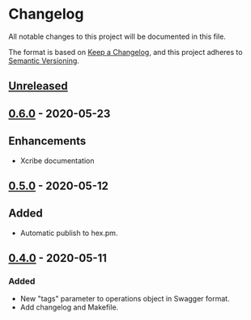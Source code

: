 # Changelog

All notable changes to this project will be documented in this file.

The format is based on [Keep a Changelog](https://keepachangelog.com/en/1.0.0/),
and this project adheres to [Semantic Versioning](https://semver.org/spec/v2.0.0.html).

## [Unreleased]

## [0.6.0] - 2020-05-23

## Enhancements

-   Xcribe documentation

## [0.5.0] - 2020-05-12

## Added

-   Automatic publish to hex.pm.

## [0.4.0] - 2020-05-11

### Added

-   New "tags" parameter to operations object in Swagger format.
-   Add changelog and Makefile.

[Unreleased]: https://github.com/brainn-co/xcribe/compa...master

[0.6.0]: https://github.com/brainn-co/xcribe/compare/0.5.0...0.6.0

[0.5.0]: https://github.com/brainn-co/xcribe/compare/0.4.0...0.5.0

[0.4.0]: https://github.com/brainn-co/xcribe/compare/0.3.0...0.4.0

